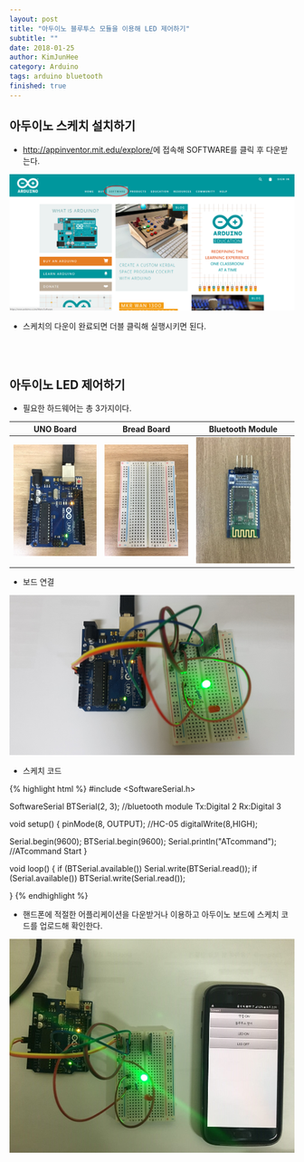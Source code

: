 ```yaml
---
layout: post
title: "아두이노 블루투스 모듈을 이용해 LED 제어하기"
subtitle: ""
date: 2018-01-25
author: KimJunHee
category: Arduino
tags: arduino bluetooth
finished: true
---
```


## 아두이노 스케치 설치하기

* <http://appinventor.mit.edu/explore/>에 접속해 SOFTWARE를 클릭 후 다운받는다.

![Git](/img/arduino_down.png "arduino down")

* 스케치의 다운이 완료되면 더블 클릭해 실행시키면 된다.

<br/><br/>
## 아두이노 LED 제어하기

* 필요한 하드웨어는 총 3가지이다.

UNO Board                                    | Bread Board | Bluetooth Module |
-----                                        | -----       | -----            |
![Git](/img/arduino_uno.jpg "arduino uno board") | ![Git](/img/arduino_bread.jpg "arduino bread board") | ![Git](/img/arduino_bluetooth.jpg "arduino bluetooth module")

* 보드 연결

![Git](/img/arduino_complete1.jpg "arduino complete")

* 스케치 코드

{% highlight html %}
#include <SoftwareSerial.h>

SoftwareSerial BTSerial(2, 3);   //bluetooth module Tx:Digital 2 Rx:Digital 3

void setup() {
  pinMode(8, OUTPUT);    //HC-05
  digitalWrite(8,HIGH);

  Serial.begin(9600);
  BTSerial.begin(9600);
  Serial.println("ATcommand");  //ATcommand Start
}

void loop() {
  if (BTSerial.available())
    Serial.write(BTSerial.read());
  if (Serial.available())
    BTSerial.write(Serial.read());

}
{% endhighlight %}

* 핸드폰에 적절한 어플리케이션을 다운받거나 이용하고 아두이노 보드에 스케치 코드를 업로드해 확인한다.

![Git](/img/arduino_complete2.jpg "arduino complete")
